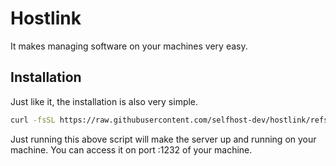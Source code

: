 
# Hostlink
It makes managing software on your machines very easy.

## Installation

Just like it, the installation is also very simple.

```sh
curl -fsSL https://raw.githubusercontent.com/selfhost-dev/hostlink/refs/heads/main/scripts/linux/install.sh | sudo sh
```

Just running this above script will make the server up and running on your
machine. You can access it on port :1232 of your machine.

